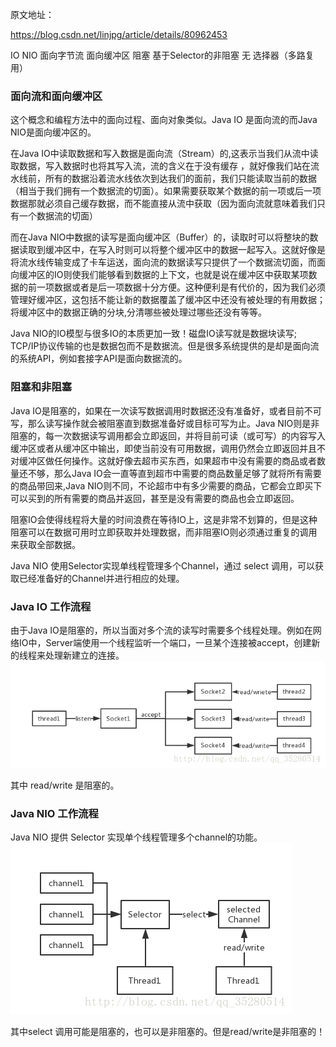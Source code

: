 原文地址：

https://blog.csdn.net/linjpg/article/details/80962453

IO	NIO
面向字节流	面向缓冲区
阻塞	基于Selector的非阻塞
无   选择器（多路复用）

### 面向流和面向缓冲区
这个概念和编程方法中的面向过程、面向对象类似。Java IO 是面向流的而Java NIO是面向缓冲区的。

在Java IO中读取数据和写入数据是面向流（Stream）的,这表示当我们从流中读取数据，写入数据时也将其写入流，流的含义在于没有缓存 ，就好像我们站在流水线前，所有的数据沿着流水线依次到达我们的面前，我们只能读取当前的数据（相当于我们拥有一个数据流的切面）。如果需要获取某个数据的前一项或后一项数据那就必须自己缓存数据，而不能直接从流中获取（因为面向流就意味着我们只有一个数据流的切面）

而在Java NIO中数据的读写是面向缓冲区（Buffer）的，读取时可以将整块的数据读取到缓冲区中，在写入时则可以将整个缓冲区中的数据一起写入。这就好像是将流水线传输变成了卡车运送，面向流的数据读写只提供了一个数据流切面，而面向缓冲区的IO则使我们能够看到数据的上下文，也就是说在缓冲区中获取某项数据的前一项数据或者是后一项数据十分方便。这种便利是有代价的，因为我们必须管理好缓冲区，这包括不能让新的数据覆盖了缓冲区中还没有被处理的有用数据；将缓冲区中的数据正确的分块,分清哪些被处理过哪些还没有等等。

Java NIO的IO模型与很多IO的本质更加一致！磁盘IO读写就是数据块读写; TCP/IP协议传输的也是数据包而不是数据流。但是很多系统提供的是却是面向流的系统API，例如套接字API是面向数据流的。

### 阻塞和非阻塞
Java IO是阻塞的，如果在一次读写数据调用时数据还没有准备好，或者目前不可写，那么读写操作就会被阻塞直到数据准备好或目标可写为止。Java NIO则是非阻塞的，每一次数据读写调用都会立即返回，并将目前可读（或可写）的内容写入缓冲区或者从缓冲区中输出，即使当前没有可用数据，调用仍然会立即返回并且不对缓冲区做任何操作。这就好像去超市买东西，如果超市中没有需要的商品或者数量还不够，那么Java IO会一直等直到超市中需要的商品数量足够了就将所有需要的商品带回来,Java NIO则不同，不论超市中有多少需要的商品，它都会立即买下可以买到的所有需要的商品并返回，甚至是没有需要的商品也会立即返回。

阻塞IO会使得线程将大量的时间浪费在等待IO上，这是非常不划算的，但是这种阻塞可以在数据可用时立即获取并处理数据，而非阻塞IO则必须通过重复的调用来获取全部数据。

Java NIO 使用Selector实现单线程管理多个Channel，通过 select 调用，可以获取已经准备好的Channel并进行相应的处理。

### Java IO 工作流程
由于Java IO是阻塞的，所以当面对多个流的读写时需要多个线程处理。例如在网络IO中，Server端使用一个线程监听一个端口，一旦某个连接被accept，创建新的线程来处理新建立的连接。 
![1](images/1-1.png)

其中 read/write 是阻塞的。

### Java NIO 工作流程
Java NIO 提供 Selector 实现单个线程管理多个channel的功能。 
![1](images/1-2.png)

其中select 调用可能是阻塞的，也可以是非阻塞的。但是read/write是非阻塞的！
